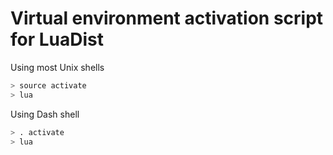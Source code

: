 Virtual environment activation script for LuaDist
====

Using most Unix shells
```bash
> source activate
> lua
```

Using Dash shell
```bash
> . activate
> lua
```

